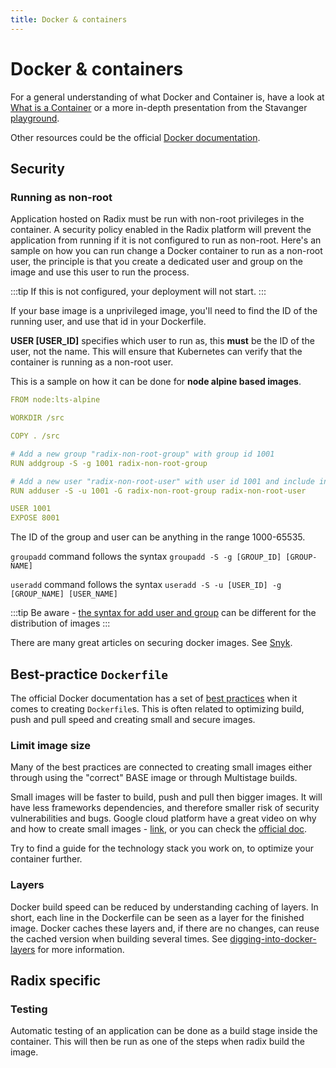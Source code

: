 ```yaml
---
title: Docker & containers
---
```


# Docker & containers

For a general understanding of what Docker and Container is, have a look at [What is a Container](https://www.docker.com/resources/what-container) or a more in-depth presentation from the Stavanger [playground](https://github.com/equinor/playground-stavanger/tree/master/docker-basic).

Other resources could be the official [Docker documentation](https://docs.docker.com/).

## Security

### Running as non-root

Application hosted on Radix must be run with non-root privileges in the container. A security policy enabled in the Radix platform will prevent the application from running if it is not configured to run as non-root. Here's an sample on how you can run change a Docker container to run as a non-root user, the principle is that you create a dedicated user and group on the image and use this user to run the process.

:::tip
If this is not configured, your deployment will not start.
:::

If your base image is a unprivileged image, you'll need to find the ID of the running user, and use that id in your Dockerfile.

**USER [USER_ID]** specifies which user to run as, this **must** be the ID of the user, not the name. This will ensure that Kubernetes can verify that the container is running as a non-root user.

This is a sample on how it can be done for **node alpine based images**.

```yaml
FROM node:lts-alpine

WORKDIR /src

COPY . /src

# Add a new group "radix-non-root-group" with group id 1001 
RUN addgroup -S -g 1001 radix-non-root-group

# Add a new user "radix-non-root-user" with user id 1001 and include in group
RUN adduser -S -u 1001 -G radix-non-root-group radix-non-root-user

USER 1001
EXPOSE 8001
```

The ID of the group and user can be anything in the range 1000-65535.

`groupadd` command follows the syntax `groupadd -S -g [GROUP_ID] [GROUP-NAME]`

`useradd` command follows the syntax `useradd -S -u [USER_ID] -g [GROUP_NAME] [USER_NAME]`

:::tip
Be aware - [the syntax for add user and group](/docs/guides/docker-useradd/) can be different for the distribution of images
:::

There are many great articles on securing docker images. See [Snyk](https://res.cloudinary.com/snyk/image/upload/v1551798390/Docker_Image_Security_Best_Practices_.pdf).

## Best-practice `Dockerfile`

The official Docker documentation has a set of [best practices](https://docs.docker.com/develop/develop-images/dockerfile_best-practices/) when it comes to creating `Dockerfile`s. This is often related to optimizing build, push and pull speed and creating small and secure images.

### Limit image size

Many of the best practices are connected to creating small images either through using the "correct" BASE image or through Multistage builds.

Small images will be faster to build, push and pull then bigger images. It will have less frameworks dependencies, and therefore smaller risk of security vulnerabilities and bugs. Google cloud platform have a great video on why and how to create small images - [link](https://www.youtube.com/watch?v=wGz_cbtCiEA&list=PLIivdWyY5sqL3xfXz5xJvwzFW_tlQB_GB&index=2), or you can check the [official doc](https://docs.docker.com/develop/develop-images/multistage-build/).

Try to find a guide for the technology stack you work on, to optimize your container further.

### Layers

Docker build speed can be reduced by understanding caching of layers. In short, each line in the Dockerfile can be seen as a layer for the finished image. Docker caches these layers and, if there are no changes, can reuse the cached version when building several times. See [digging-into-docker-layers](https://medium.com/@jessgreb01/digging-into-docker-layers-c22f948ed612) for more information.

## Radix specific

### Testing

Automatic testing of an application can be done as a build stage inside the container. This will then be run as one of the steps when radix build the image. 
